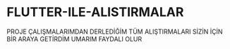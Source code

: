 # FLUTTER-ILE-ALISTIRMALAR
 PROJE ÇALIŞMALARIMDAN DERLEDİĞİM TÜM ALIŞTIRMALARI SİZİN İÇİN BİR ARAYA GETİRDİM UMARIM FAYDALI OLUR
